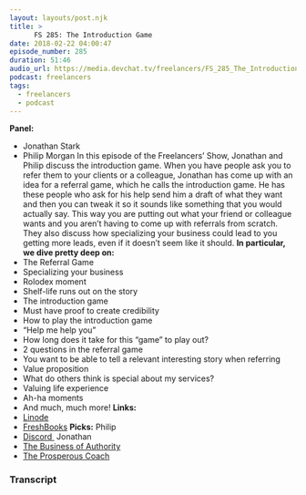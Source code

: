 ```yaml
---
layout: layouts/post.njk
title: >
      FS 285: The Introduction Game
date: 2018-02-22 04:00:47
episode_number: 285
duration: 51:46
audio_url: https://media.devchat.tv/freelancers/FS_285_The_Introduction_Game.mp3
podcast: freelancers
tags: 
  - freelancers
  - podcast
---
```


 **Panel:**
- Jonathan Stark
- Philip Morgan
In this episode of the Freelancers’ Show, Jonathan and Philip discuss the introduction game. When you have people ask you to refer them to your clients or a colleague, Jonathan has come up with an idea for a referral game, which he calls the introduction game. He has these people who ask for his help send him a draft of what they want and then you can tweak it so it sounds like something that you would actually say. This way you are putting out what your friend or colleague wants and you aren’t having to come up with referrals from scratch.&nbsp; They also discuss how specializing your business could lead to you getting more leads, even if it doesn’t seem like it should. **In particular, we dive pretty deep on:&nbsp;**
- The Referral Game
- Specializing your business
- Rolodex moment
- Shelf-life runs out on the story
- The introduction game
- Must have proof to create credibility
- How to play the introduction game
- “Help me help you”
- How long does it take for this “game” to play out?
- 2 questions in the referral game
- You want to be able to tell a relevant interesting story when referring
- Value proposition
- What do others think is special about my services?
- Valuing life experience
- Ah-ha moments
- And much, much more!
**Links:**
- [Linode](https://promo.linode.com/freelancersshow/)
- [FreshBooks](https://www.freshbooks.com/invoice?ref=11731&utm_source=pbm&utm_medium=affiliate-program&utm_influencer=419364&utm_campaign=podcast-influencers)
**Picks:** Philip
- [Discord&nbsp;](https://discordapp.com/)
Jonathan
- [The Business of Authority](https://www.thebusinessofauthority.com/)
- [The Prosperous Coach](https://www.amazon.com/Prosperous-Coach-Increase-Income-Clients/dp/1600250300)


### Transcript


